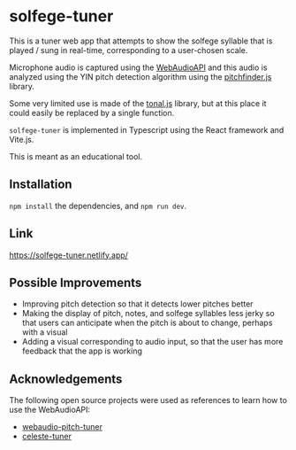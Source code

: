 # solfege-tuner
This is a tuner web app that attempts to show the solfege syllable that is played / sung in real-time, corresponding to a user-chosen scale.

Microphone audio is captured using the [WebAudioAPI](https://developer.mozilla.org/en-US/docs/Web/API/Web_Audio_API) and this audio is analyzed using the YIN pitch detection algorithm using the [pitchfinder.js](https://github.com/peterkhayes/pitchfinder) library. 

Some very limited use is made of the [tonal.js](https://github.com/tonaljs/tonal) library, but at this place it could easily be replaced by a single function.

`solfege-tuner` is implemented in Typescript using the React framework and Vite.js.

This is meant as an educational tool.

## Installation
`npm install` the dependencies, and `npm run dev`.

## Link
https://solfege-tuner.netlify.app/

## Possible Improvements
* Improving pitch detection so that it detects lower pitches better
* Making the display of pitch, notes, and solfege syllables less jerky so that users can anticipate when the pitch is about to change, perhaps with a visual
* Adding a visual corresponding to audio input, so that the user has more feedback that the app is working

## Acknowledgements
The following open source projects were used as references to learn how to use the WebAudioAPI:
* [webaudio-pitch-tuner](https://github.com/dgvai/webaudio-pitch-tuner/blob/master/src/index.js)
* [celeste-tuner](https://github.com/pmoieni/celeste-tuner/blob/main/src/lib/Tuner.svelte)


